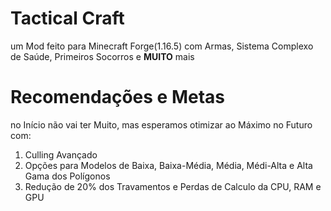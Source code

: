 # Tactical Craft
um Mod feito para Minecraft Forge(1.16.5) com Armas, Sistema Complexo de Saúde, Primeiros Socorros e **MUITO** mais

# Recomendações e Metas
no Início não vai ter Muito, mas esperamos otimizar ao Máximo no Futuro com:
1. Culling Avançado
2. Opções para Modelos de Baixa, Baixa-Média, Média, Médi-Alta e Alta Gama dos Polígonos
3. Redução de 20% dos Travamentos e Perdas de Calculo da CPU, RAM e GPU
